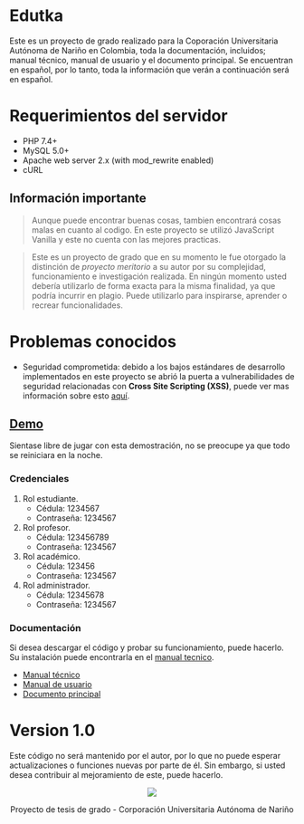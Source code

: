 # Edutka

Este es un proyecto de grado realizado para la Coporación Universitaria Autónoma de Nariño en Colombia, toda la documentación, incluidos; manual técnico, manual de usuario y el documento principal. Se encuentran en español, por lo tanto, toda la información que verán a continuación será en español.

# Requerimientos del servidor

- PHP 7.4+
- MySQL 5.0+
- Apache web server 2.x (with mod_rewrite enabled)
- cURL

## Información importante
> Aunque puede encontrar buenas cosas, tambien encontrará cosas malas en cuanto al codigo. En este proyecto se utilizó JavaScript Vanilla y este no cuenta con las mejores practicas.

> Este es un proyecto de grado que en su momento le fue otorgado la distinción de *proyecto meritorio* a su autor por su complejidad, funcionamiento e investigación realizada. En ningún momento usted debería utilizarlo de forma exacta para la misma finalidad, ya que podría incurrir en plagio. Puede utilizarlo para inspirarse, aprender o recrear funcionalidades.

# Problemas conocidos
- Seguridad comprometida: debido a los bajos estándares de desarrollo implementados en este proyecto se abrió la puerta a vulnerabilidades de seguridad relacionadas con **Cross Site Scripting (XSS)**, puede ver mas información sobre esto [aquí](https://owasp.org/www-community/attacks/xss/).

## [Demo](https://edutka.soyvillareal.com/)
Sientase libre de jugar con esta demostración, no se preocupe ya que todo se reiniciara en la noche.

### Credenciales

1. Rol estudiante.
    - Cédula: 1234567
    - Contraseña: 1234567
2. Rol profesor.
    - Cédula: 123456789
    - Contraseña: 1234567
3. Rol académico.
    - Cédula: 123456
    - Contraseña: 1234567
4. Rol administrador.
    - Cédula: 12345678
    - Contraseña: 1234567

### Documentación
Si desea descargar el código y probar su funcionamiento, puede hacerlo. Su instalación puede encontrarla en el <a href="https://drive.google.com/file/d/1XFAKt933ngONpmt_6dA6mFhD5klYu-ad/view?usp=share_link" target="_blank">manual tecnico</a>.

- <a href="https://drive.google.com/file/d/1XFAKt933ngONpmt_6dA6mFhD5klYu-ad/view?usp=share_link" target="_blank">Manual técnico</a>
- <a href="https://drive.google.com/file/d/1VtMAe-YA2XNUnKY96GbKc5fPugJoNIFJ/view?usp=share_link" target="_blank">Manual de usuario</a>
- <a href="https://drive.google.com/file/d/1xL5GOEg7vshgz7CZKwtGXPm7pseaVtlJ/view?usp=share_link" target="_blank">Documento principal</a>


# Version 1.0
Este código no será mantenido por el autor, por lo que no puede esperar actualizaciones o funciones nuevas por parte de él. Sin embargo, si usted desea contribuir al mejoramiento de este, puede hacerlo.

<div align="center">
    <img src="https://estudiantes.aunar.edu.co/imagenes/logo.png">
    <p>Proyecto de tesis de grado - Corporación Universitaria Autónoma de Nariño</p>
</div>
